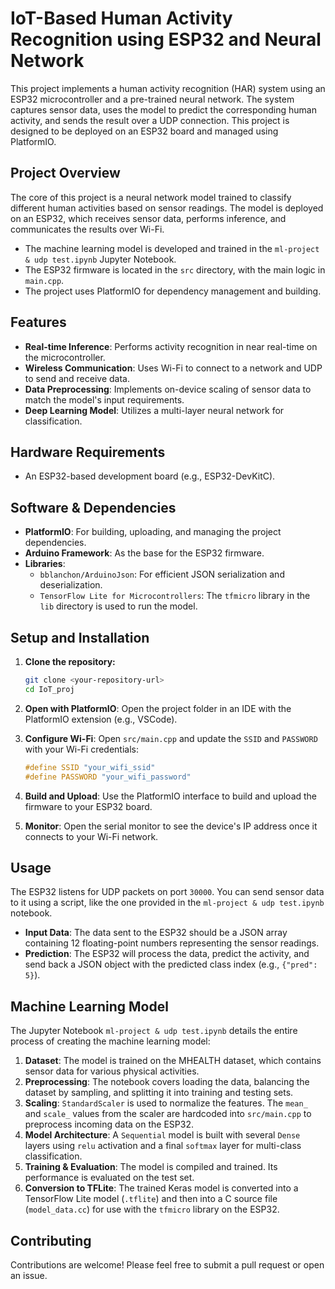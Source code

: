 # IoT-Based Human Activity Recognition using ESP32 and Neural Network

This project implements a human activity recognition (HAR) system using an ESP32 microcontroller and a pre-trained neural network. The system captures sensor data, uses the model to predict the corresponding human activity, and sends the result over a UDP connection. This project is designed to be deployed on an ESP32 board and managed using PlatformIO.

## Project Overview

The core of this project is a neural network model trained to classify different human activities based on sensor readings. The model is deployed on an ESP32, which receives sensor data, performs inference, and communicates the results over Wi-Fi.

- The machine learning model is developed and trained in the `ml-project & udp test.ipynb` Jupyter Notebook.
- The ESP32 firmware is located in the `src` directory, with the main logic in `main.cpp`.
- The project uses PlatformIO for dependency management and building.

## Features

- **Real-time Inference**: Performs activity recognition in near real-time on the microcontroller.
- **Wireless Communication**: Uses Wi-Fi to connect to a network and UDP to send and receive data.
- **Data Preprocessing**: Implements on-device scaling of sensor data to match the model's input requirements.
- **Deep Learning Model**: Utilizes a multi-layer neural network for classification.

## Hardware Requirements

- An ESP32-based development board (e.g., ESP32-DevKitC).

## Software & Dependencies

- **PlatformIO**: For building, uploading, and managing the project dependencies.
- **Arduino Framework**: As the base for the ESP32 firmware.
- **Libraries**:
  - `bblanchon/ArduinoJson`: For efficient JSON serialization and deserialization.
  - `TensorFlow Lite for Microcontrollers`: The `tfmicro` library in the `lib` directory is used to run the model.

## Setup and Installation

1.  **Clone the repository:**
    ```bash
    git clone <your-repository-url>
    cd IoT_proj
    ```

2.  **Open with PlatformIO**: Open the project folder in an IDE with the PlatformIO extension (e.g., VSCode).

3.  **Configure Wi-Fi**: Open `src/main.cpp` and update the `SSID` and `PASSWORD` with your Wi-Fi credentials:
    ```cpp
    #define SSID "your_wifi_ssid"
    #define PASSWORD "your_wifi_password"
    ```

4.  **Build and Upload**: Use the PlatformIO interface to build and upload the firmware to your ESP32 board.

5.  **Monitor**: Open the serial monitor to see the device's IP address once it connects to your Wi-Fi network.

## Usage

The ESP32 listens for UDP packets on port `30000`. You can send sensor data to it using a script, like the one provided in the `ml-project & udp test.ipynb` notebook.

- **Input Data**: The data sent to the ESP32 should be a JSON array containing 12 floating-point numbers representing the sensor readings.
- **Prediction**: The ESP32 will process the data, predict the activity, and send back a JSON object with the predicted class index (e.g., `{"pred": 5}`).

## Machine Learning Model

The Jupyter Notebook `ml-project & udp test.ipynb` details the entire process of creating the machine learning model:

1.  **Dataset**: The model is trained on the MHEALTH dataset, which contains sensor data for various physical activities.
2.  **Preprocessing**: The notebook covers loading the data, balancing the dataset by sampling, and splitting it into training and testing sets.
3.  **Scaling**: `StandardScaler` is used to normalize the features. The `mean_` and `scale_` values from the scaler are hardcoded into `src/main.cpp` to preprocess incoming data on the ESP32.
4.  **Model Architecture**: A `Sequential` model is built with several `Dense` layers using `relu` activation and a final `softmax` layer for multi-class classification.
5.  **Training & Evaluation**: The model is compiled and trained. Its performance is evaluated on the test set.
6.  **Conversion to TFLite**: The trained Keras model is converted into a TensorFlow Lite model (`.tflite`) and then into a C source file (`model_data.cc`) for use with the `tfmicro` library on the ESP32.

## Contributing

Contributions are welcome! Please feel free to submit a pull request or open an issue.
